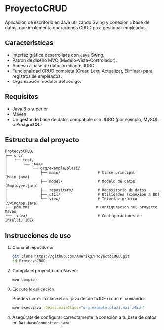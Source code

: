 
# ProyectoCRUD

Aplicación de escritorio en Java utilizando Swing y conexión a base de datos, que implementa operaciones CRUD para gestionar empleados.

## Características

- Interfaz gráfica desarrollada con Java Swing.
- Patrón de diseño MVC (Modelo-Vista-Controlador).
- Acceso a base de datos mediante JDBC.
- Funcionalidad CRUD completa (Crear, Leer, Actualizar, Eliminar) para registros de empleados.
- Organización modular del código.

## Requisitos

- Java 8 o superior
- Maven
- Un gestor de base de datos compatible con JDBC (por ejemplo, MySQL o PostgreSQL)

## Estructura del proyecto

```
ProtecyoCRUD/
├── src/
│   └── test/
│       └── java/
│           └── org/example/plazi/
│               ├── main/                 # Clase principal (Main.java)
│               ├── model/                # Modelo de datos (Employee.java)
│               ├── repository/           # Repositorio de datos
│               ├── util/                 # Utilidades (conexión a BD)
│               └── view/                 # Interfaz gráfica (SwingApp.java)
├── pom.xml                              # Configuración del proyecto Maven
└── .idea/                                # Configuraciones de IntelliJ IDEA
```

## Instrucciones de uso

1. Clona el repositorio:

   ```bash
   git clone https://github.com/Amerikg/ProyectoCRUD.git
   cd ProtecyoCRUD
   ```

2. Compila el proyecto con Maven:

   ```bash
   mvn compile
   ```

3. Ejecuta la aplicación:

   Puedes correr la clase `Main.java` desde tu IDE o con el comando:

   ```bash
   mvn exec:java -Dexec.mainClass="org.example.plazi.main.Main"
   ```

4. Asegúrate de configurar correctamente la conexión a tu base de datos en `DatabaseConnection.java`.





